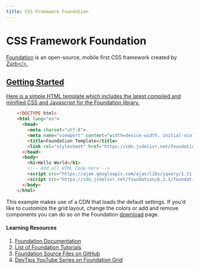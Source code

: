 ```yaml
---
title: CSS Framework Foundation
---
```

# CSS Framework Foundation

<a href="http://foundation.zurb.com/" title="Foundation" target="_blank">Foundation</a> is an open-source, mobile first CSS framework created by <a href="https://zurb.com/" title="Zurb">Zurb</>.

## Getting Started

Here is a simple HTML template which includes the latest compiled and minified CSS and Javascript for the Foundation library.

```html
    <!DOCTYPE html>
    <html lang="en">
      <head>
        <meta charset="utf-8">
        <meta name="viewport" content="width=device-width, initial-scale=1">
        <title>Foundation Template</title>
        <link rel="stylesheet" href="https://cdn.jsdelivr.net/foundation/6.2.1/foundation.min.css">
      </head>
      <body>
        <h1>Hello World</h1>
        <!-- Add all HTML Code here -->
        <script src="https://ajax.googleapis.com/ajax/libs/jquery/1.11.3/jquery.min.js"></script>
        <script src="https://cdn.jsdelivr.net/foundation/6.2.1/foundation.min.js"></script>
      </body>
    </html>
```

This example makes use of a CDN that loads the default settings. If you'd like to customize the grid layout, change the colors or add and remove components you can do so on the Foundation <a href='http://foundation.zurb.com/sites/download/' target='_blank' rel='nofollow'>download</a> page.

#### Learning Resources

1. <a href="http://foundation.zurb.com/sites/docs/" title="Foundation Documentation">Foundation Documentation</a>
1. <a href="https://github.com/zurb/foundation-sites" title="List of Foundation Tutorials">List of Foundation Tutorials</a>
1. <a href="http://foundation.zurb.com/learn/tutorials.html" title="Foundation Source Files on GitHub">Foundation Source Files on GitHub</a>
1. <a href="https://www.youtube.com/playlist?list=PLqGj3iMvMa4LJo_lBMTJwAlQRElulSeL8" title="DevTips YouTube Series on Foundation Grid">DevTips YouTube Series on Foundation Grid</a>
